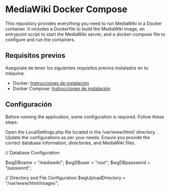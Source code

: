 # MediaWiki Docker Compose

This repository provides everything you need to run MediaWiki in a Docker container. It includes a Dockerfile to build the MediaWiki image, an entrypoint script to start the MediaWiki server, and a docker-compose file to configure and run the containers.

## Requisitos previos

Asegúrate de tener los siguientes requisitos previos instalados en tu máquina:

- Docker: [Instrucciones de instalación](https://docs.docker.com/install/)
- Docker Compose: [Instrucciones de instalación](https://docs.docker.com/compose/install/)

## Configuración
Before running the application, some configuration is required. Follow these steps:

Open the LocalSettings.php file located in the /var/www/html/ directory.
Update the configurations as per your needs. Ensure you provide the correct database information, directories, and MediaWiki files.

   // Database Configuration
   
   $wgDBname = "mediawiki";
   $wgDBuser = "root";
   $wgDBpassword = "password";

   // Directory and File Configuration
   $wgUploadDirectory = "/var/www/html/images";
